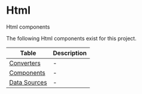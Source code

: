 # Html

Html components

The following Html components exist for this project.

| Table                     | Description       |
| ------                    | ------            |
| [Converters](/AMSOsram/techspec>artifacts>html>cconverters) | - | 
| [Components](/AMSOsram/techspec>artifacts>html>components) | - | 
| [Data Sources](/AMSOsram/techspec>artifacts>html>datasources) | - | 



